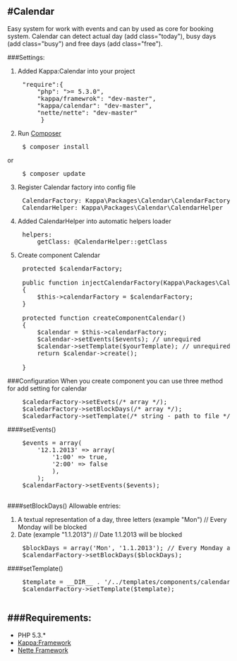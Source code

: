 #Calendar
-

Easy system for work with events and can by used as core for booking system.
Calendar can detect actual day (add class="today"), busy days (add class="busy") and free days (add class="free").

###Settings:
1. Added Kappa:Calendar into your project
<pre>
	"require":{
		"php": ">= 5.3.0",
		"kappa/framewrok": "dev-master",
		"kappa/calendar": "dev-master",
		"nette/nette": "dev-master"
         }
</pre>
2. Run [Composer](http://getcomposer.org)
<pre>
	$ composer install
</pre>
or
<pre>
	$ composer update
</pre>
3. Register Calendar factory into config file
<pre>
	CalendarFactory: Kappa\Packages\Calendar\CalendarFactory
	CalendarHelper: Kappa\Packages\Calendar\CalendarHelper
</pre>
4. Added CalendarHelper into automatic helpers loader
<pre>
	helpers:
		getClass: @CalendarHelper::getClass
</pre>
5. Create component Calendar
<pre>
	protected $calendarFactory;

	public function injectCalendarFactory(Kappa\Packages\Calendar\CalendarFactory $calendarFactory)
	{
		$this->calendarFactory = $calendarFactory;
	}

	protected function createComponentCalendar()
	{
		$calendar = $this->calendarFactory;
		$calendar->setEvents($events); // unrequired
		$calendar->setTemplate($yourTemplate); // unrequired
		return $calendar->create();

	}
</pre>

###Configuration
When you create component you can use three method for add setting for calendar
<pre>
	$caledarFactory->setEvets(/* array */);
	$caledarFactory->setBlockDays(/* array */);
	$caledarFactory->setTemplate(/* string - path to file */);
</pre>

####setEvents()
<pre>
	$events = array(
		'12.1.2013' => array(
			'1:00' => true,
			'2:00' => false
			),
		);
	$calendarFactory->setEvents($events);

</pre>

####setBlockDays()
Allowable entries:
1. A textual representation of a day, three letters (example "Mon") // Every Monday will be blocked
2. Date (example "1.1.2013") // Date 1.1.2013 will be blocked

<pre>
	$blockDays = array('Mon', '1.1.2013'); // Every Monday and 1.1.2013
	$calendarFactory->setBlockDays($blockDays);
</pre>

####setTemplate()
<pre>
	$template = __DIR__ . '/../templates/components/calendar.latte';
	$calendarFactory->setTemplate($template);
 </pre>

###Requirements:
-
* PHP 5.3.*
* [Kappa:Framework](https://github.com/Kappa-org/Framework)
* [Nette Framework](http://nette.org)





